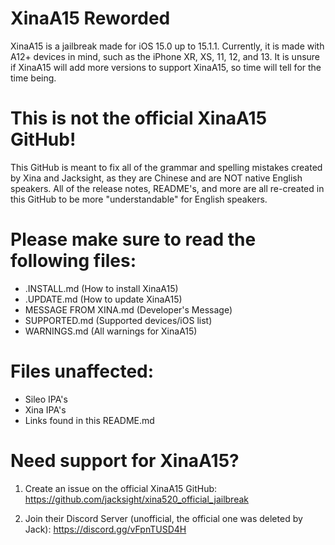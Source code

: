 # XinaA15 Reworded
XinaA15 is a jailbreak made for iOS 15.0 up to 15.1.1. Currently, it is made with A12+ devices in mind, such as the iPhone XR, XS, 11, 12, and 13. 
It is unsure if XinaA15 will add more versions to support XinaA15, so time will tell for the time being.

# This is not the official XinaA15 GitHub!
This GitHub is meant to fix all of the grammar and spelling mistakes created by Xina and Jacksight, as they are Chinese and are NOT native English speakers.
All of the release notes, README's, and more are all re-created in this GitHub to be more "understandable" for English speakers.

# Please make sure to read the following files:
- .INSTALL.md (How to install XinaA15)
- .UPDATE.md (How to update XinaA15)
- MESSAGE FROM XINA.md (Developer's Message)
- SUPPORTED.md (Supported devices/iOS list)
- WARNINGS.md (All warnings for XinaA15)

# Files unaffected:
- Sileo IPA's
- Xina IPA's
- Links found in this README.md

# Need support for XinaA15?
1. Create an issue on the official XinaA15 GitHub:
https://github.com/jacksight/xina520_official_jailbreak

2. Join their Discord Server (unofficial, the official one was deleted by Jack):
https://discord.gg/vFpnTUSD4H
